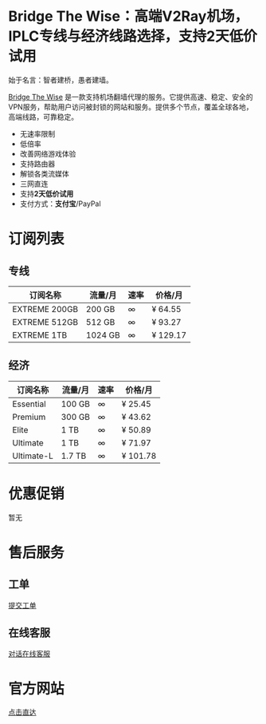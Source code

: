 # Bridge The Wise：高端V2Ray机场，IPLC专线与经济线路选择，支持2天低价试用

始于名言：智者建桥，愚者建墙。

[Bridge The Wise](https://patriot.ninja/aff.php?aff=2143) 是一款支持机场翻墙代理的服务。它提供高速、稳定、安全的VPN服务，帮助用户访问被封锁的网站和服务。提供多个节点，覆盖全球各地，高端线路，可靠稳定。

- 无速率限制
- 低倍率
- 改善网络游戏体验
- 支持路由器
- 解锁各类流媒体
- 三网直连
- 支持**2天低价试用**
- 支付方式：**支付宝**/PayPal

# **订阅列表**

## 专线

| 订阅名称 | 流量/月 | 速率 | 价格/月 |
| --- | --- | --- | --- |
| EXTREME 200GB | 200 GB | ∞ | ¥ 64.55 |
| EXTREME 512GB | 512 GB | ∞ | ¥ 93.27 |
| EXTREME 1TB | 1024 GB | ∞ | ¥ 129.17 |

## 经济

| 订阅名称 | 流量/月 | 速率 | 价格/月 |
| --- | --- | --- | --- |
| Essential | 100 GB | ∞ | ¥ 25.45 |
| Premium | 300 GB | ∞ | ¥ 43.62 |
| Elite | 1 TB | ∞ | ¥ 50.89 |
| Ultimate | 1 TB | ∞ | ¥ 71.97 |
| Ultimate-L | 1.7 TB | ∞ | ¥ 101.78 |

# **优惠促销**

暂无

# **售后服务**

## **工单**

[提交工单](https://patriot.ninja/submitticket.php)

## **在线客服**

[对话在线客服](https://patriot.ninja/clientarea.php)

# **官方网站**

[点击直达](https://patriot.ninja/aff.php?aff=2143)

